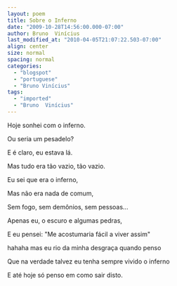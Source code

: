 ```yaml
---
layout: poem
title: Sobre o Inferno
date: "2009-10-28T14:56:00.000-07:00"
author: Bruno  Vinícius
last_modified_at: "2010-04-05T21:07:22.503-07:00"
align: center
size: normal
spacing: normal
categories:
  - "blogspot"
  - "portuguese"
  - "Bruno Vinícius"
tags:
  - "imported"
  - "Bruno  Vinícius"
---
```


Hoje sonhei com o inferno.

Ou seria um pesadelo?

E é claro, eu estava lá.

Mas tudo era tão vazio, tão vazio.

Eu sei que era o inferno,

Mas não era nada de comum,

Sem fogo, sem demônios, sem pessoas...

Apenas eu, o escuro e algumas pedras,

E eu pensei: "Me acostumaria fácil a viver assim"

hahaha mas eu rio da minha desgraça quando penso

Que na verdade talvez eu tenha sempre vivido o inferno

E até hoje só penso em como sair disto.